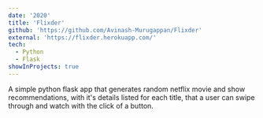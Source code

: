 ```yaml
---
date: '2020'
title: 'Flixder'
github: 'https://github.com/Avinash-Murugappan/Flixder'
external: 'https://flixder.herokuapp.com/'
tech:
  - Python
  - Flask
showInProjects: true
---
```


A simple python flask app that generates random netflix movie and show recommendations, with it's details listed for each title, that a user can swipe through and watch with the click of a button.
